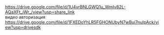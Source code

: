 https://drive.google.com/file/d/1U4vrBNLGWQ1u_WmIv82L-AQaXFt_iWr_/view?usp=share_link   
видео авторизация https://drive.google.com/file/d/1FXEDoYhLR5FGHONUbyN7wBui7nulpAck/view?usp=drivesdk
